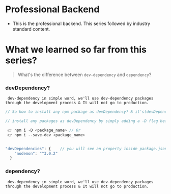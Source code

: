 # Professional Backend

- This is the professional backend. This series followed by industry standard content.

# What we learned so far from this series?

> What's the difference between `dev-dependency` and `dependency`?

### devDependency?

     dev-dependency in simple word, we'll use dev-dependency packages through the development process & It will not go to production.

```js
// So how to install any npm package as devDependency? & it's(devDependency) look like into package.json?

// install any packages as devDependency by simply adding a -D flag before the package name. -D flag means devDependency. Or you can install by adding --save-dev. Both of them are work fine

 👉 npm i -D <package_name> // Or
 👉 npm i --save-dev <package_name>


"devDependencies": {    // you will see an property inside package.json like this
    "nodemon": "^3.0.2"
  }

```

### dependency?

     dev-dependency in simple word, we'll use dev-dependency packages through the development process & It will not go to production.
